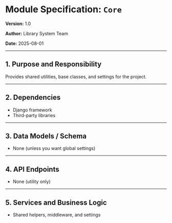 # Module Specification: `Core`

**Version:** 1.0

**Author:** Library System Team

**Date:** 2025-08-01

---

## 1. Purpose and Responsibility
Provides shared utilities, base classes, and settings for the project.

---

## 2. Dependencies
- Django framework
- Third-party libraries

---

## 3. Data Models / Schema
- None (unless you want global settings)

---

## 4. API Endpoints
- None (utility only)

---

## 5. Services and Business Logic
- Shared helpers, middleware, and settings
